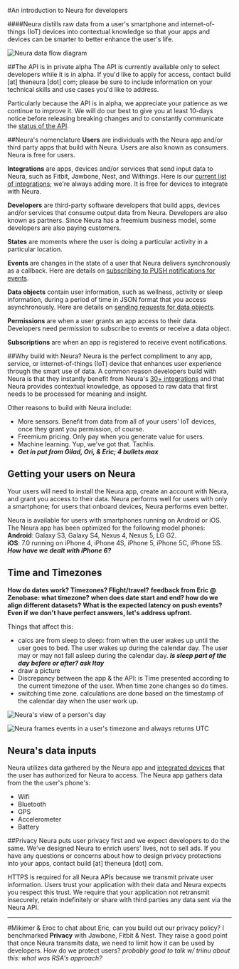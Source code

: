#An introduction to Neura for developers

####Neura distills raw data from a user's smartphone and internet-of-things (IoT) devices into contextual knowledge so that your apps and devices can be smarter to better enhance the user's life.

![Neura data flow diagram](https://github.com/NeuraLabs/Neura_documentation/blob/master/resources/NeuraDataFlowDiagram.png)

##The API is in private alpha
The API is currently available only to select developers while it is in alpha.  If you'd like to apply for access, contact build [at] theneura [dot] com; please be sure to include information on your technical skills and use cases you'd like to address.  

Particularly because the API is in alpha, we appreciate your patience as we continue to improve it.  We will do our best to give you at least 10-days notice before releasing breaking changes and to constantly communicate the [status of the API](https://github.com/NeuraLabs/Neura_documentation/blob/master/text/status.md). 


##Neura's nomenclature
**Users** are individuals with the Neura app and/or third party apps that build with Neura. Users are also known as consumers.  Neura is free for users.

**Integrations** are apps, devices and/or services that send input data to Neura, such as Fitbit, Jawbone, Nest, and Withings.  Here is our [current list of integrations](https://github.com/NeuraLabs/Neura_documentation/blob/master/text/integrations.md); we're always adding more.  It is free for devices to integrate with Neura.

**Developers** are third-party software developers that build apps, devices and/or services that consume output data from Neura. Developers are also known as partners.  Since Neura has a freemium business model, some developers are also paying customers.

**States** are moments where the user is doing a particular activity in a particular location.  

**Events** are changes in the state of a user that Neura delivers synchronously as a callback.  Here are details on [subscribing to PUSH notifications for events]().

**Data objects** contain user information, such as wellness, activity or sleep information, during a period of time in JSON format that you access asynchronously.  Here are details on [sending requests for data objects](https://github.com/NeuraLabs/Neura_documentation/blob/master/text/endpoints.md).

**Permissions** are when a user grants an app access to their data.  Developers need permission to subscribe to events or receive a data object.

**Subscriptions** are when an app is registered to receive event notifications. 


##Why build with Neura?
Neura is the perfect compliment to any app, service, or internet-of-things (IoT) device that enhances user experience through the smart use of data.  A common reason developers build with Neura is that they instantly benefit from Neura's [30+ integrations](https://github.com/NeuraLabs/Neura_documentation/blob/master/text/integrations.md) and that Neura provides contextual knowledge, as opposed to raw data that first needs to be processed for meaning and insight.

Other reasons to build with Neura include:

  - More sensors. Benefit from data from all of your users' IoT devices, once they grant you permission, of course.
  - Freemium pricing. Only pay when you generate value for users.
  - Machine learning. Yup, we've got that. Tachlis. 
  - **_Get in put from Gilad, Ori, & Eric; 4 bullets max_**


## Getting your users on Neura
Your users will need to install the Neura app, create an account with Neura, and grant you access to their data.  Neura performs well for users with only a smartphone;  for users that onboard devices, Neura performs even better.  

Neura is available for users with smartphones running on Android or iOS.  The Neura app has been optimized for the following model phones:  
**Android**: Galaxy S3, Galaxy S4, Nexus 4, Nexus 5, LG G2.  
**iOS**: 7.0 running on iPhone 4, iPhone 4S, iPhone 5, iPhone 5C, iPhone 5S.  
_**How have we dealt with iPhone 6?**_

## Time and Timezones
**How do dates work? Timezones? Flight/travel?**
   **feedback from Eric @ Zenobase: what timezone? when does date start and end? how do we align different datasets?**
**What is the expected latency on push events?** 
**Even if we don't have perfect answers, let's address upfront.**

Things that affect this:  
- calcs are from sleep to sleep: from when the user wakes up until the user goes to bed.  The user wakes up during the calendar day. The user may or may not fall asleep during the calendar day. ***Is sleep part of the day before or after? ask Itay***
-  draw a picture
-  Discrepancy between the app & the API: is Time presented according to the current timezone of the user. When time zone changes so do times.
- switching time zone.  calculations are done based on the timestamp of the calendar day when the user work up. 

![Neura's view of a person's day](https://github.com/NeuraLabs/Neura_documentation/blob/master/resources/NeuraDailyCalendar.jpg)
   
![Neura frames events in a user's timezone and always returns UTC](https://github.com/NeuraLabs/Neura_documentation/blob/master/resources/NeuraUTC.jpg)   


## Neura's data inputs
Neura utilizes data gathered by the Neura app and [integrated devices](https://github.com/NeuraLabs/Neura_documentation/blob/master/text/integrations.md) that the user has authorized for Neura to access.  The Neura app gathers data from the the user's phone's:  
  - Wifi
  - Bluetooth
  - GPS
  - Accelerometer
  - Battery

##Privacy
Neura puts user privacy first and we expect developers to do the same.  We've designed Neura to enrich users' lives, not to sell ads. If you have any questions or concerns about how to design privacy protections into your apps, contact build [at] theneura [dot] com.

HTTPS is required for all Neura APIs because we transmit private user information. Users trust your application with their data and Neura expects you respect this trust. We require that your application not retransmit insecurely, retain indefinitely or share with third parties any data sent via the Neura API. 

-------

#Mikimer & Eroc to chat about
Eric, can you build out our privacy policy? I benchmarked **Privacy** with Jawbone, Fitbit & Nest.  They raise a good point that once Neura transmits data, we need to limit how it can be used by developers.  How do we protect users?  *probably good to talk w/ triinu about this: what was RSA's approach?*

